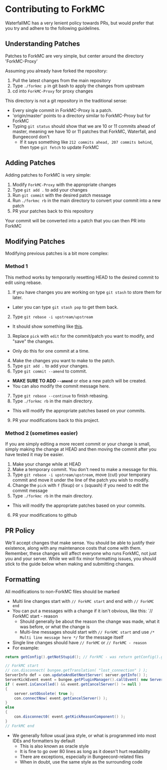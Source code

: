 Contributing to ForkMC
==========================
WaterfallMC has a very lenient policy towards PRs, but would prefer that you try and adhere to the following guidelines.

## Understanding Patches
Patches to ForkMC are very simple, but center around the directory 'ForkMC-Proxy'

Assuming you already have forked the repository:

1. Pull the latest changes from the main repository
2. Type `./forkmc p` in git bash to apply the changes from upstream
3. cd into `ForkMC-Proxy` for proxy changes

This directory is not a git repository in the traditional sense:

- Every single commit in ForkMC-Proxy is a patch.
- 'origin/master' points to a directory similar to ForkMC-Proxy but for ForkMC
- Typing `git status` should show that we are 10 or 11 commits ahead of master, meaning we have 10 or 11 patches that ForkMC, Waterfall, and Bungeecord don't
  - If it says something like `212 commits ahead, 207 commits behind`, then type `git fetch` to update ForkMC

## Adding Patches
Adding patches to ForkMC is very simple:

1. Modify `ForkMC-Proxy` with the appropriate changes
2. Type `git add .` to add your changes
3. Run `git commit` with the desired patch message
4. Run `./forkmc rb` in the main directory to convert your commit into a new patch
5. PR your patches back to this repository

Your commit will be converted into a patch that you can then PR into ForkMC

## Modifying Patches
Modifying previous patches is a bit more complex:

### Method 1
This method works by temporarily resetting HEAD to the desired commit to edit using rebase.

1. If you have changes you are working on type `git stash` to store them for later.
  - Later you can type `git stash pop` to get them back.
2. Type `git rebase -i upstream/upstream`
  - It should show something like [this](https://gist.github.com/Zbob750/e6bb220d3b734933c320).
3. Replace `pick` with `edit` for the commit/patch you want to modify, and "save" the changes.
  - Only do this for one commit at a time.
4. Make the changes you want to make to the patch.
5. Type `git add .` to add your changes.
6. Type `git commit --amend` to commit.
  - **MAKE SURE TO ADD `--amend`** or else a new patch will be created.
  - You can also modify the commit message here.
7. Type `git rebase --continue` to finish rebasing.
8. Type `./forkmc rb` in the main directory.
  - This will modify the appropriate patches based on your commits.
9. PR your modifications back to this project.

### Method 2 (sometimes easier)
If you are simply editing a more recent commit or your change is small, simply making the change at HEAD and then moving the commit after you have tested it may be easier.

1. Make your change while at HEAD
2. Make a temporary commit. You don't need to make a message for this.
3. Type `git rebase -i upstream/upstream`, move (cut) your temporary commit and move it under the line of the patch you wish to modify.
4. Change the `pick` with `f` (fixup) or `s` (squash) if you need to edit the commit message
5. Type `./forkmc rb` in the main directory.
  - This will modify the appropriate patches based on your commits.
6. PR your modifications to github


## PR Policy
We'll accept changes that make sense. You should be able to justify their existence, along with any maintenance costs that come with them. Remember, these changes will affect everyone who runs ForkMC, not just you and your server.
While we will fix minor formatting issues, you should stick to the guide below when making and submitting changes.

## Formatting
All modifications to non-ForkMC files should be marked
- Multi line changes start with `// ForkMC start` and end with `// ForkMC end`
- You can put a messages with a change if it isn't obvious, like this: `// ForkMC start - reason
  - Should generally be about the reason the change was made, what it was before, or what the change is
  - Multi-line messages should start with `// ForkMC start` and use `/* Multi line message here */` for the message itself
- Single line changes should have `// ForkMC` or `// ForkMC - reason`
- For example:
````java
return getConfig().getNotStupid(); // ForkMC - was return getConfig().getStupid();

// ForkMC start
// con.disconnect( bungee.getTranslation( "lost_connection" ) );
ServerInfo def = con.updateAndGetNextServer( server.getInfo() );
ServerKickEvent event = bungee.getPluginManager().callEvent( new ServerKickEvent( con, server.getInfo(), TextComponent.fromLegacyText( bungee.getTranslation( "lost_connection" ) ), def, ServerKickEvent.State.CONNECTED, ServerKickEvent.Cause.LOST_CONNECTION ) );
if ( event.isCancelled() && event.getCancelServer() != null )
{
    server.setObsolete( true );
    con.connectNow( event.getCancelServer() );
}
else
{
    con.disconnect0( event.getKickReasonComponent() );
}
// ForkMC end
````
- We generally follow usual java style, or what is programmed into most IDEs and formatters by default
  - This is also known as oracle style
  - It is fine to go over 80 lines as long as it doesn't hurt readability
  - There are exceptions, especially in Bungeecord-related files
  - When in doubt, use the same style as the surrounding code
